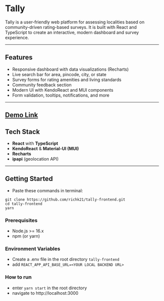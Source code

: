# Tally

Tally is a user-friendly web platform for assessing localities based on community-driven rating-based surveys. It is built with React and TypeScript to create an interactive, modern dashboard and survey experience.

---

## Features

- Responsive dashboard with data visualizations (Recharts)
- Live search bar for area, pincode, city, or state
- Survey forms for rating amenities and living standards
- Community feedback section
- Modern UI with KendoReact and MUI components
- Form validation, tooltips, notifications, and more

---

## [Demo Link](https://tally-survey-app.netlify.app/)

## Tech Stack

- **React** with **TypeScript**
- **KendoReact** & **Material-UI (MUI)**
- **Recharts**
- **ipapi** (geolocation API)

---

## Getting Started

- Paste these commands in terminal:

```
git clone https://github.com/richk21/tally-frontend.git
cd tally-frontend
yarn
```

### Prerequisites

- Node.js >= 16.x
- npm (or yarn)

### Environment Variables

- Create a .env file in the root directory `tally-frontend`
- add `REACT_APP_API_BASE_URL=<YOUR LOCAL BACKEND URL>`

### How to run

- enter `yarn start` in the root directory
- navigate to http://localhost:3000
